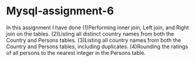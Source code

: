 # Mysql-assignment-6
In this assignment I have done  (1)Performing inner join, Left join, and Right join on the tables. 
(2)Listing all distinct country names from both the Country and Persons tables. 
(3)Listing all country names from both the Country and Persons tables, including duplicates. 
(4)Rounding the ratings of all persons to the nearest integer in the Persons table.

